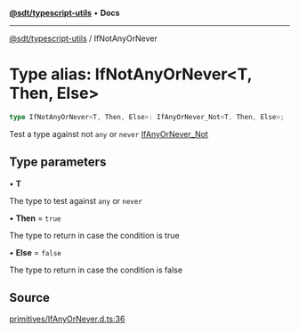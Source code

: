 [**@sdt/typescript-utils**](../README.md) • **Docs**

***

[@sdt/typescript-utils](../globals.md) / IfNotAnyOrNever

# Type alias: IfNotAnyOrNever\<T, Then, Else\>

```ts
type IfNotAnyOrNever<T, Then, Else>: IfAnyOrNever_Not<T, Then, Else>;
```

Test a type against not `any` or `never`
[IfAnyOrNever_Not](IfAnyOrNever_Not.md)

## Type parameters

• **T**

The type to test against `any` or `never`

• **Then** = `true`

The type to return in case the condition is true

• **Else** = `false`

The type to return in case the condition is false

## Source

[primitives/IfAnyOrNever.d.ts:36](https://github.com/sylvaindethier/typescript-utils/blob/da053667786f5d5e5c1616510ec7f7cc66f058b4/types/primitives/IfAnyOrNever.d.ts#L36)

